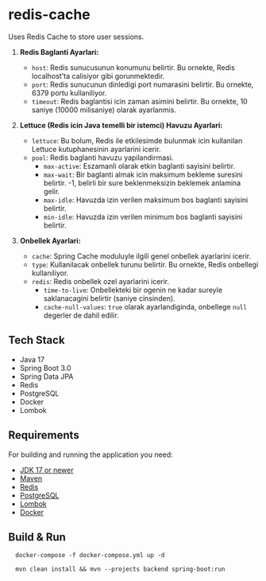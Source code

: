 # redis-cache

Uses Redis Cache to store user sessions.

1. **Redis Baglanti Ayarlari:**
    - `host`: Redis sunucusunun konumunu belirtir. Bu ornekte, Redis localhost'ta calisiyor gibi gorunmektedir.
    - `port`: Redis sunucunun dinledigi port numarasini belirtir. Bu ornekte, 6379 portu kullaniliyor.
    - `timeout`: Redis baglantisi icin zaman asimini belirtir. Bu ornekte, 10 saniye (10000 milisaniye) olarak ayarlanmis.

2. **Lettuce (Redis icin Java temelli bir istemci) Havuzu Ayarlari:**
    - `lettuce`: Bu bolum, Redis ile etkilesimde bulunmak icin kullanilan Lettuce kutuphanesinin ayarlarini icerir.
    - `pool`: Redis baglanti havuzu yapilandirmasi.
        - `max-active`: Eszamanli olarak etkin baglanti sayisini belirtir.
        - `max-wait`: Bir baglanti almak icin maksimum bekleme suresini belirtir. -1, belirli bir sure beklenmeksizin beklemek anlamina gelir.
        - `max-idle`: Havuzda izin verilen maksimum bos baglanti sayisini belirtir.
        - `min-idle`: Havuzda izin verilen minimum bos baglanti sayisini belirtir.

3. **Onbellek Ayarlari:**
    - `cache`: Spring Cache moduluyle ilgili genel onbellek ayarlarini icerir.
    - `type`: Kullanilacak onbellek turunu belirtir. Bu ornekte, Redis onbellegi kullaniliyor.
    - `redis`: Redis onbellek ozel ayarlarini icerir.
        - `time-to-live`: Onbellekteki bir ogenin ne kadar sureyle saklanacagini belirtir (saniye cinsinden).
        - `cache-null-values`: `true` olarak ayarlandiginda, onbellege `null` degerler de dahil edilir.

## Tech Stack

- Java 17
- Spring Boot 3.0
- Spring Data JPA
- Redis
- PostgreSQL
- Docker
- Lombok

## Requirements

For building and running the application you need:

- [JDK 17 or newer](https://www.oracle.com/java/technologies/javase-downloads.html)
- [Maven](https://maven.apache.org)
- [Redis](https://redis.io/)
- [PostgreSQL](https://www.postgresql.org/)
- [Lombok](https://projectlombok.org/)
- [Docker](https://www.docker.com/)

## Build & Run

```shell
  docker-compose -f docker-compose.yml up -d
```

```shell
  mvn clean install && mvn --projects backend spring-boot:run
```